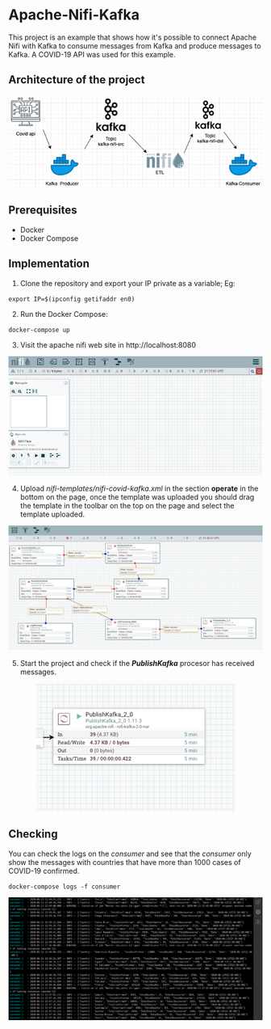 # **Apache-Nifi-Kafka**

This project is an example that shows how it's possible to connect Apache Nifi with Kafka to consume messages from Kafka and produce messages to Kafka. A COVID-19 API was used for this example. 

## **Architecture of the project**


![Architecture Image](media/apache-nifi-kafka.png)

## **Prerequisites**

* Docker
* Docker Compose

## **Implementation**

1. Clone the repository and export your IP private as a variable; Eg:

```
export IP=$(ipconfig getifaddr en0)
```

2. Run the Docker Compose:
```
docker-compose up
```

3. Visit the apache nifi web site in http://localhost:8080

![Nifi website Image](media/apache-nifi-website.png)

4. Upload *nifi-templates/nifi-covid-kafka.xml*  in the section **operate**  in the bottom on the page, once the template was uploaded you should  drag the template in the toolbar on the top on the page and select the template uploaded.

![Nifi Template Image](media/nifi-template-uploaded.png)

5. Start the project and check if the  __*PublishKafka*__ procesor has received messages.

<p align="center">
<img width="395" height="254" src="media/publishkafka_processor.png">
</p>

## **Checking**

You can check the logs on the *consumer*  and see that the *consumer* only show the messages with countries that have more than 1000 cases of COVID-19 confirmed.

```
docker-compose logs -f consumer
```

![Consumer Logs](media/logs-by-consumer.png)